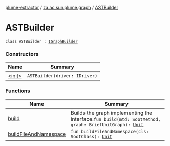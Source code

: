 [plume-extractor](../../index.md) / [za.ac.sun.plume.graph](../index.md) / [ASTBuilder](./index.md)

# ASTBuilder

`class ASTBuilder : `[`IGraphBuilder`](../-i-graph-builder/index.md)

### Constructors

| Name | Summary |
|---|---|
| [&lt;init&gt;](-init-.md) | `ASTBuilder(driver: IDriver)` |

### Functions

| Name | Summary |
|---|---|
| [build](build.md) | Builds the graph implementing the interface.`fun build(mtd: SootMethod, graph: BriefUnitGraph): `[`Unit`](https://kotlinlang.org/api/latest/jvm/stdlib/kotlin/-unit/index.html) |
| [buildFileAndNamespace](build-file-and-namespace.md) | `fun buildFileAndNamespace(cls: SootClass): `[`Unit`](https://kotlinlang.org/api/latest/jvm/stdlib/kotlin/-unit/index.html) |
